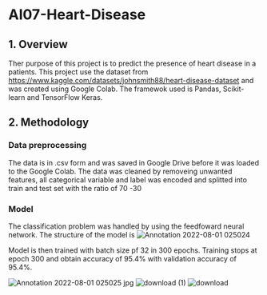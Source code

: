 # AI07-Heart-Disease

## 1. Overview
Ther purpose of this project is to predict the presence of heart disease in a patients. This project use the dataset from https://www.kaggle.com/datasets/johnsmith88/heart-disease-dataset and was created using Google Colab. The framewok used is Pandas, Scikit-learn and TensorFlow Keras. 

## 2. Methodology
### Data preprocessing
The data is in .csv form and was saved in Google Drive before it was loaded to the Google Colab. The data was cleaned by removeing unwanted features, all categorical variable and label was encoded and splitted into train and test set with the ratio of 70 -30

### Model
The classification problem was handled by using the feedfoward neural network. The structure of the model is  ![Annotation 2022-08-01 025024](https://user-images.githubusercontent.com/92585515/182041669-c9c30f5d-f52f-4cc0-8b28-d65318a60c5e.jpg)

Model is then trained with batch size pf 32 in 300 epochs. Training stops at epoch 300 and obtain accuracy of 95.4% with validation accuracy of 95.4%.

![Annotation 2022-08-01 025025 jpg](https://user-images.githubusercontent.com/92585515/182042089-0cd415ad-be17-4e2a-81a6-f110fcf946fb.png)
![download (1)](https://user-images.githubusercontent.com/92585515/182042129-f2cc7ac7-829f-490e-b475-9599d82be502.png)
![download](https://user-images.githubusercontent.com/92585515/182042132-96ddc516-b7dc-4126-8746-010d5e138e6f.png)
